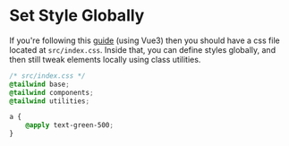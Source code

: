 # Set Style Globally

If you're following this [guide](https://tailwindcss.com/docs/guides/vue-3-vite)
(using Vue3) then you should have a css file located at `src/index.css`. Inside
that, you can define styles globally, and then still tweak elements locally
using class utilities.

```css
/* src/index.css */
@tailwind base;
@tailwind components;
@tailwind utilities;

a {
    @apply text-green-500;
}
```
